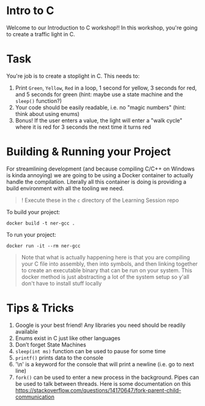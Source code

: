 # Intro to C

Welcome to our Introduction to C workshop!! In this workshop, you're going to create a traffic light in C.

# Task

You're job is to create a stoplight in C. This needs to:
1. Print `Green`, `Yellow`, `Red` in a loop, 1 second for yellow, 3 seconds for red, and 5 seconds for green (hint: maybe use a state machine and the `sleep()` function?)
2. Your code should be easily readable, i.e. no "magic numbers" (hint: think about using enums)
3. Bonus! If the user enters a value, the light will enter a "walk cycle" where it is red for 3 seconds the next time it turns red

# Building & Running your Project

For streamlining development (and because compiling C/C++ on Windows is kinda annoying) we are going to be using a Docker container to actually handle the compilation. Literally all this container is doing is providing a build environment with all the tooling we need.

>! Execute these in the `c` directory of the Learning Session repo

To build your project:
```
docker build -t ner-gcc .
```

To run your project:
```
docker run -it --rm ner-gcc
```

> Note that what is actually happening here is that you are compiling your C file into assembly, then into symbols, and then linking together to create an executable binary that can be run on your system. This docker method is just abstracting a lot of the system setup so y'all don't have to install stuff locally


# Tips & Tricks

1. Google is your best friend! Any libraries you need should be readily available
2. Enums exist in C just like other languages
3. Don’t forget State Machines
4. `sleep(int ms)` function can be used to pause for some time
5. `printf()` prints data to the console
6. '\n' is a keyword for the console that will print a newline (i.e. go to next line)
7. `fork()` can be used to enter a new process in the background. Pipes can be used to talk between threads. Here is some documentation on this https://stackoverflow.com/questions/14170647/fork-parent-child-communication

